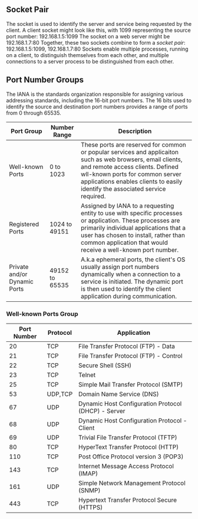 ## Socket Pair
The socket is used to identify the server and service being requested by the client. A client socket might look like this, with 1099 representing the source port number: 192.168.1.5:1099
The socket on a web server might be 192.168.1.7:80
Together, these two sockets combine to form a _socket pair_: 192.168.1.5:1099, 192.168.1.7:80
Sockets enable multiple processes, running on a client, to distinguish themselves from each other, and multiple connections to a server process to be distinguished from each other.

## Port Number Groups
The IANA is the standards organization responsible for assigning various addressing standards, including the 16-bit port numbers. The 16 bits used to identify the source and destination port numbers provides a range of ports from 0 through 65535.

| Port Group                   | Number Range   | Description                                                                                                                                                                                                                                                        |
| ---------------------------- | -------------- | ------------------------------------------------------------------------------------------------------------------------------------------------------------------------------------------------------------------------------------------------------------------ |
| Well-known Ports             | 0 to 1023      | These ports are reserved for common or popular services and applicaiton such as web browsers, email clients, and remote access clients. Defined wll-known ports for common server applications enables clients to easily identify the associated service required. |
| Registered Ports             | 1024 to 49151  | Assigned by IANA to a requesting entity to use with specific processes or application. These processes are primarily individual applications that a user has chosen to install, rather than common application that would receive a well-known port number.        |
| Private and/or Dynamic Ports | 49152 to 65535 | A.k.a ephemeral ports, the client's OS usually assign port numbers dynamically when a connection to a service is initiated. The dynamic port is then used to identify the client application during communication.                                                 |

### Well-known Ports Group

| Port Number | Protocol | Application                                         |
| ----------- | -------- | --------------------------------------------------- |
| 20          | TCP      | File Transfer Protocol (FTP) - Data                 |
| 21          | TCP      | File Transfer Protocol (FTP) - Control              |
| 22          | TCP      | Secure Shell (SSH)                                  |
| 23          | TCP      | Telnet                                              |
| 25          | TCP      | Simple Mail Transfer Protocol (SMTP)                |
| 53          | UDP,TCP  | Domain Name Service (DNS)                           |
| 67          | UDP      | Dynamic Host Configuration Protocol (DHCP) - Server |
| 68          | UDP      | Dynamic Host Configuration Protocol - Client        |
| 69          | UDP      | Trivial File Transfer Protocol (TFTP)               |
| 80          | TCP      | HyperText Transfer Protocol (HTTP)                  |
| 110         | TCP      | Post Office Protocol version 3 (POP3)               |
| 143         | TCP      | Internet Message Access Protocol (IMAP)             |
| 161         | UDP      | Simple Network Management Protocol (SNMP)           |
| 443         | TCP      | Hypertext Transfer Protocol Secure (HTTPS)          |
